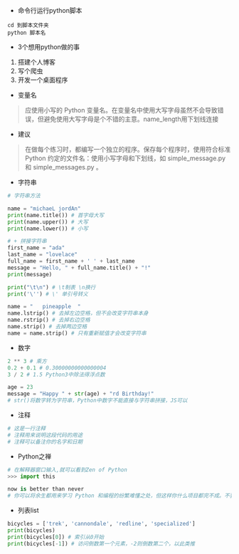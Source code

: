 - 命令行运行python脚本
```
cd 到脚本文件夹
python 脚本名
```

- 3个想用python做的事
1. 搭建个人博客
2. 写个爬虫
3. 开发一个桌面程序

- 变量名
> 应使用小写的 Python 变量名。在变量名中使用大写字母虽然不会导致错误，但避免使用大写字母是个不错的主意。name_length用下划线连接

- 建议
> 在做每个练习时，都编写一个独立的程序。保存每个程序时，使用符合标准 Python 约定的文件名：使用小写字母和下划线，如 simple_message.py 和 simple_messages.py 。

- 字符串
```python
# 字符串方法

name = "michaeL jordAn"
print(name.title()) # 首字母大写
print(name.upper()) # 大写
print(name.lower()) # 小写

# + 拼接字符串
first_name = "ada"
last_name = "lovelace"
full_name = first_name + ' ' + last_name
message = "Hello, " + full_name.title() + "!"
print(message)

print("\t\n") # \t制表 \n换行
print('\'') # \' 单引号转义

name = "   pineapple  "
name.lstrip() # 去掉左边空格，但不会改变字符串本身
name.rstrip() # 去掉右边空格
name.strip() # 去掉两边空格
name = name.strip() # 只有重新赋值才会改变字符串
```

- 数字
```python
2 ** 3 # 乘方
0.2 + 0.1 # 0.30000000000000004
3 / 2 # 1.5 Python3中除法得浮点数

age = 23
message = "Happy " + str(age) + "rd Birthday!"
# str()将数字转为字符串，Python中数字不能直接与字符串拼接，JS可以
```

- 注释
```python
# 这是一行注释
# 注释用来说明这段代码的用途
# 注释可以备注你的名字和日期
```

- Python之禅
```Python
# 在解释器窗口输入,就可以看到Zen of Python
>>> import this

now is better than never
# 你可以将余生都用来学习 Python 和编程的纷繁难懂之处，但这样你什么项目都完不成。不要企图编写完美无缺的代码；先编写行之有效的代码，再决定是对其做进一步改进，还是转而去编写新代码。
```

- 列表list 
```python
bicycles = ['trek', 'cannondale', 'redline', 'specialized'] 
print(bicycles)
print(bicycles[0]) # 索引从0开始
print(bicycles[-1]) # 访问倒数第一个元素，-2则倒数第二个，以此类推
 
```

